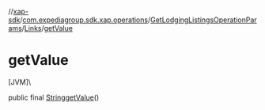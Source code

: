 //[xap-sdk](../../../../index.md)/[com.expediagroup.sdk.xap.operations](../../index.md)/[GetLodgingListingsOperationParams](../index.md)/[Links](index.md)/[getValue](get-value.md)

# getValue

[JVM]\

public final [String](https://docs.oracle.com/javase/8/docs/api/java/lang/String.html)[getValue](get-value.md)()
